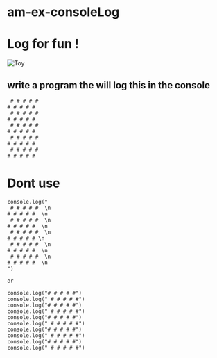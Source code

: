 # am-ex-consoleLog


# Log for fun ! 


![Toy](https://memegenerator.net/img/instances/54740909/consolelog-consolelog.jpg)

## write a program the will log this in the console 

```
 # # # # # 
# # # # # 
 # # # # # 
# # # # # 
 # # # # # 
# # # # # 
 # # # # # 
# # # # # 
 # # # # # 
# # # # # 

```

# Dont use 

```
console.log("
 # # # # #  \n 
# # # # #  \n
 # # # # #  \n
# # # # #  \n
 # # # # #  \n
# # # # # \n
 # # # # #  \n
# # # # #  \n
 # # # # #  \n
# # # # #  \n
")

or 

console.log("# # # # #")
console.log(" # # # # #")
console.log("# # # # #")
console.log(" # # # # #")
console.log("# # # # #")
console.log(" # # # # #")
console.log("# # # # #")
console.log(" # # # # #")
console.log("# # # # #")
console.log(" # # # # #")

```

